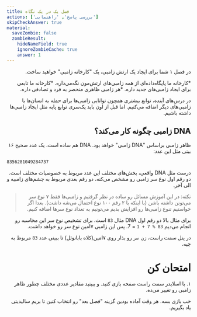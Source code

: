 ```yaml
---
title: فصل یک در یک نگاه
actions: ['بررسی پاسخ', 'راهنمایی']
skipCheckAnswer: true
material:
  saveZombie: false
  zombieResult:
    hideNameField: true
    ignoreZombieCache: true
    answer: 1
---
```

<div dir="rtl">
  
در فصل ۱ شما برای ایجاد یک ارتش زامبی، یک "کارخانه زامبی" خواهید ساخت.

*کارخانه ما پایگاه‌داده‌ای از همه زامبی‌های ارتش‌مون نگه‌می‌داره.
*کارخانه ما تابعی برای ایجاد زامبی‌های جدید داره.
*هر زامبی ظاهری منحصر به فرد و تصادفی داره.

در درس‌های آینده، توابع بیشتری همچون توانایی زامبی‌ها برای حمله به انسان‌ها یا زامبی‌های دیگر اضافه ‌می‌کنیم. اما قبل از اون باید یک‌سری توابع پایه مثل ایجاد زامبی‌ها داشته باشیم.

## DNA زامبی چگونه کار می‌کند؟

ظاهر زامبی براساس "DNA زامبی" خواهد بود. DNA هم ساده است، یک عدد صحیح ۱۶ بیتی مثل این عدد:
</div>

```
8356281049284737
```
<div dir="rtl">
  
درست مثل DNA واقعی، بخش‌های مختلف این عدد مربوط به خصوصیات مختلف است. دو رقم اول نوع سر زامبی رو مشخص می‌کنه، دو رقم بعدی مربوط به چشم‌های زامبیه و الی آخر.

> نکته: در این آموزش مسائل رو ساده در نظر گرفتیم و زامبی‌ها فقط ۷ نوع سر می‌تونن داشته باشن (با اینکه با ۲ رقم ۱۰۰ نوع احتمال می‌شه داشت). بعدا اگر خواستیم تنوع زامبی‌ها رو افزایش بدیم می‌تونیم به تعداد نوع سرها اضافه کنیم.

برای مثال بالا دو رقم اول DNA مثال `83` است. برای تشخیص نوع سر این محاسبه رو انجام می‌دیم  `83 % 7 + 1` = 7. پس این زامبی ۷‌امین نوع سر رو خواهد داشت.

در پنل سمت راست، `ژن سر`  رو بذار روی ۷‌امین(کلاه بابانوئل) تا ببینی عدد `83` مربوط به چیه.

# امتحان کن

۱. با اسلایدر سمت راست صفحه بازی کنید. و ببینید مقادیر عددی مختلف چطور ظاهر زامبی رو تغییر می‌ده.

خب بازی بسه. هر وقت آماده بودین گزینه "فصل بعد" رو انتخاب کنین تا بریم سالیدیتی یاد بگیریم.
</div>

